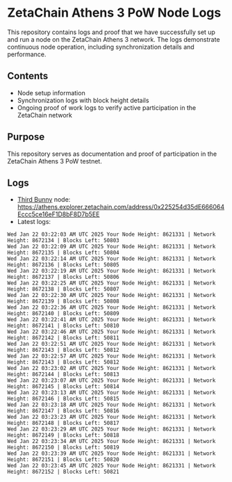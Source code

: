 # ZetaChain Athens 3 PoW Node Logs
This repository contains logs and proof that we have successfully set up and run a node on the ZetaChain Athens 3 network. The logs demonstrate continuous node operation, including synchronization details and performance.

## Contents
- Node setup information
- Synchronization logs with block height details
- Ongoing proof of work logs to verify active participation in the ZetaChain network

## Purpose
This repository serves as documentation and proof of participation in the ZetaChain Athens 3 PoW testnet.

## Logs

- [Third Bunny](https://thirdbunny.xyz/) node: https://athens.explorer.zetachain.com/address/0x225254d35dE666064Eccc5ce16eF1D8bF8D7b5EE
- Latest logs:
```
Wed Jan 22 03:22:03 AM UTC 2025 Your Node Height: 8621331 | Network Height: 8672134 | Blocks Left: 50803
Wed Jan 22 03:22:09 AM UTC 2025 Your Node Height: 8621331 | Network Height: 8672135 | Blocks Left: 50804
Wed Jan 22 03:22:14 AM UTC 2025 Your Node Height: 8621331 | Network Height: 8672136 | Blocks Left: 50805
Wed Jan 22 03:22:19 AM UTC 2025 Your Node Height: 8621331 | Network Height: 8672137 | Blocks Left: 50806
Wed Jan 22 03:22:25 AM UTC 2025 Your Node Height: 8621331 | Network Height: 8672138 | Blocks Left: 50807
Wed Jan 22 03:22:30 AM UTC 2025 Your Node Height: 8621331 | Network Height: 8672139 | Blocks Left: 50808
Wed Jan 22 03:22:36 AM UTC 2025 Your Node Height: 8621331 | Network Height: 8672140 | Blocks Left: 50809
Wed Jan 22 03:22:41 AM UTC 2025 Your Node Height: 8621331 | Network Height: 8672141 | Blocks Left: 50810
Wed Jan 22 03:22:46 AM UTC 2025 Your Node Height: 8621331 | Network Height: 8672142 | Blocks Left: 50811
Wed Jan 22 03:22:51 AM UTC 2025 Your Node Height: 8621331 | Network Height: 8672143 | Blocks Left: 50812
Wed Jan 22 03:22:57 AM UTC 2025 Your Node Height: 8621331 | Network Height: 8672143 | Blocks Left: 50812
Wed Jan 22 03:23:02 AM UTC 2025 Your Node Height: 8621331 | Network Height: 8672144 | Blocks Left: 50813
Wed Jan 22 03:23:07 AM UTC 2025 Your Node Height: 8621331 | Network Height: 8672145 | Blocks Left: 50814
Wed Jan 22 03:23:13 AM UTC 2025 Your Node Height: 8621331 | Network Height: 8672146 | Blocks Left: 50815
Wed Jan 22 03:23:18 AM UTC 2025 Your Node Height: 8621331 | Network Height: 8672147 | Blocks Left: 50816
Wed Jan 22 03:23:23 AM UTC 2025 Your Node Height: 8621331 | Network Height: 8672148 | Blocks Left: 50817
Wed Jan 22 03:23:29 AM UTC 2025 Your Node Height: 8621331 | Network Height: 8672149 | Blocks Left: 50818
Wed Jan 22 03:23:34 AM UTC 2025 Your Node Height: 8621331 | Network Height: 8672150 | Blocks Left: 50819
Wed Jan 22 03:23:39 AM UTC 2025 Your Node Height: 8621331 | Network Height: 8672151 | Blocks Left: 50820
Wed Jan 22 03:23:45 AM UTC 2025 Your Node Height: 8621331 | Network Height: 8672152 | Blocks Left: 50821
```
